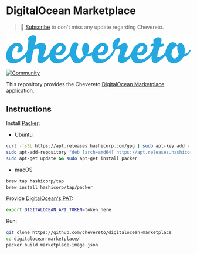 # DigitalOcean Marketplace

> 🔔 [Subscribe](https://chv.to/newsletter) to don't miss any update regarding Chevereto.

[![Chevereto](LOGO.svg)](https://chevereto.com)

[![Community](https://img.shields.io/badge/chv.to-community-blue?style=flat-square)](https://chv.to/community)

This repository provides the Chevereto [DigitalOcean Marketplace](https://marketplace.digitalocean.com/apps/chevereto?refcode=f800a079f4f1) application.

## Instructions

Install [Packer](https://learn.hashicorp.com/tutorials/packer/get-started-install-cli):

* Ubuntu

```sh
curl -fsSL https://apt.releases.hashicorp.com/gpg | sudo apt-key add -
sudo apt-add-repository "deb [arch=amd64] https://apt.releases.hashicorp.com $(lsb_release -cs) main"
sudo apt-get update && sudo apt-get install packer
```

* macOS

```sh
brew tap hashicorp/tap
brew install hashicorp/tap/packer
```

Provide [DigitalOcean's PAT](https://docs.digitalocean.com/reference/api/create-personal-access-token/):

```sh
export DIGITALOCEAN_API_TOKEN=token_here
```

Run:

```sh
git clone https://github.com/chevereto/digitalocean-marketplace
cd digitalocean-marketplace/
packer build marketplace-image.json
```
